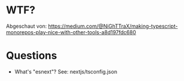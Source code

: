 # WTF?

Abgeschaut von: https://medium.com/@NiGhTTraX/making-typescript-monorepos-play-nice-with-other-tools-a8d197fdc680

# Questions

- What's "esnext"? See: nextjs/tsconfig.json